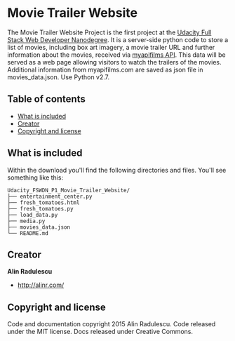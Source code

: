 # Movie Trailer Website

The Movie Trailer Website Project is the first project at the [Udacity Full Stack Web Developer Nanodegree](https://www.udacity.com/course/full-stack-web-developer-nanodegree--nd004).
It is a server-side python code to store a list of movies, including box art imagery, a movie trailer URL and further information about the movies, received via [myapifilms API](http://www.myapifilms.com).
This data will be served as a web page allowing visitors to watch the trailers of the movies.
Additional information from myapifilms.com are saved as json file in movies_data.json. Use Python v2.7.

## Table of contents

- [What is included](#what-is-included)
- [Creator](#creator)
- [Copyright and license](#copyright-and-license)


## What is included

Within the download you'll find the following directories and files.
You'll see something like this:

```
Udacity_FSWDN_P1_Movie_Trailer_Website/
├── entertainment_center.py
├── fresh_tomatoes.html
├── fresh_tomatoes.py
├── load_data.py
├── media.py
├── movies_data.json
└── README.md
```

## Creator

**Alin Radulescu**

- <http://alinr.com/>


## Copyright and license

Code and documentation copyright 2015 Alin Radulescu. Code released under the MIT license. Docs released under Creative Commons.